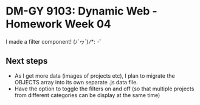 # DM-GY 9103: Dynamic Web - Homework Week 04

I made a filter component! (ﾉ´ヮ`)ﾉ*: ･ﾟ

## Next steps

- As I get more data (images of projects etc), I plan to migrate the OBJECTS array into its own separate .js data file.
- Have the option to toggle the filters on and off (so that multiple projects from different categories can be display at the same time)